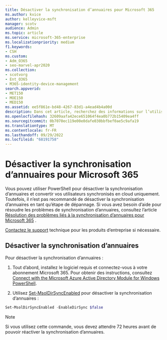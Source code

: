 ```yaml
---
title: Désactiver la synchronisation d’annuaires pour Microsoft 365
ms.author: kvice
author: kelleyvice-msft
manager: scotv
audience: Admin
ms.topic: article
ms.service: microsoft-365-enterprise
ms.localizationpriority: medium
f1.keywords:
- CSH
ms.custom:
- Adm_O365
- seo-marvel-apr2020
ms.collection:
- scotvorg
- Ent_O365
- M365-identity-device-management
search.appverid:
- MET150
- MOE150
- MED150
ms.assetid: ee5f861e-bd48-4267-83d1-a4ead4b4a00d
description: Dans cet article, recherchez des informations sur l’utilisation de PowerShell pour désactiver la synchronisation d’annuaires pour Microsoft 365.
ms.openlocfilehash: 32609aafa42ece651064f4ea0b772b15409ea4ff
ms.sourcegitcommit: 0b7070ec119e00e0dafe030bbfbef0ae5c9afa19
ms.translationtype: MT
ms.contentlocale: fr-FR
ms.lasthandoff: 09/29/2022
ms.locfileid: "68191758"
---
```

# <a name="turn-off-directory-synchronization-for-microsoft-365"></a>Désactiver la synchronisation d’annuaires pour Microsoft 365
Vous pouvez utiliser PowerShell pour désactiver la synchronisation d’annuaires et convertir vos utilisateurs synchronisés en cloud uniquement. Toutefois, il n’est pas recommandé de désactiver la synchronisation d’annuaires en tant qu’étape de dépannage. Si vous avez besoin d’aide pour résoudre les problèmes de synchronisation d’annuaires, consultez l’article [Résolution des problèmes liés à la synchronisation d’annuaires pour Microsoft 365](fix-problems-with-directory-synchronization.md) . 
  
[Contactez le support](https://support.office.com/article/32a17ca7-6fa0-4870-8a8d-e25ba4ccfd4b) technique pour les produits d’entreprise si nécessaire.
  
## <a name="turn-off-directory-synchronization"></a>Désactiver la synchronisation d’annuaires  
Pour désactiver la synchronisation d’annuaires :
  
1. Tout d’abord, installez le logiciel requis et connectez-vous à votre abonnement Microsoft 365. Pour obtenir des instructions, consultez [Connect with the Microsoft Azure Active Directory Module for Windows PowerShell](connect-to-microsoft-365-powershell.md#connect-with-the-microsoft-azure-active-directory-module-for-windows-powershell).
    
2. Utilisez [Set-MsolDirSyncEnabled](/previous-versions/azure/dn194097(v=azure.100)) pour désactiver la synchronisation d’annuaires : 
    
  ```powershell
  Set-MsolDirSyncEnabled -EnableDirSync $false
  ```

>[!Note]
>Si vous utilisez cette commande, vous devez attendre 72 heures avant de pouvoir réactiver la synchronisation d’annuaires.
>

